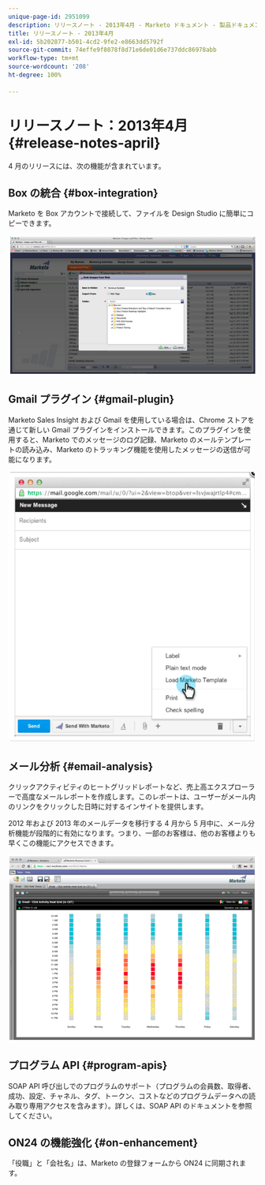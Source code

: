 ```yaml
---
unique-page-id: 2951099
description: リリースノート - 2013年4月 - Marketo ドキュメント - 製品ドキュメント
title: リリースノート - 2013年4月
exl-id: 5b202877-b501-4cd2-9fe2-e8663dd5792f
source-git-commit: 74effe9f8078f8d71e6de01d6e737ddc86978abb
workflow-type: tm+mt
source-wordcount: '208'
ht-degree: 100%

---
```


# リリースノート：2013年4月 {#release-notes-april}

4 月のリリースには、次の機能が含まれています。

## Box の統合 {#box-integration}

Marketo を Box アカウントで接続して、ファイルを Design Studio に簡単にコピーできます。

![](assets/image2014-9-22-15-3a47-3a56.png)

## Gmail プラグイン {#gmail-plugin}

Marketo Sales Insight および Gmail を使用している場合は、Chrome ストアを通じて新しい Gmail プラグインをインストールできます。このプラグインを使用すると、Marketo でのメッセージのログ記録、Marketo のメールテンプレートの読み込み、Marketo のトラッキング機能を使用したメッセージの送信が可能になります。

![](assets/image2014-9-22-15-3a48-3a57.png)

## メール分析 {#email-analysis}

クリックアクティビティのヒートグリッドレポートなど、売上高エクスプローラーで高度なメールレポートを作成します。このレポートは、ユーザーがメール内のリンクをクリックした日時に対するインサイトを提供します。

2012 年および 2013 年のメールデータを移行する 4 月から 5 月中に、メール分析機能が段階的に有効になります。つまり、一部のお客様は、他のお客様よりも早くこの機能にアクセスできます。

![](assets/image2014-9-22-15-3a49-3a16.png)

## プログラム API {#program-apis}

SOAP API 呼び出しでのプログラムのサポート（プログラムの会員数、取得者、成功、設定、チャネル、タグ、トークン、コストなどのプログラムデータへの読み取り専用アクセスを含みます）。詳しくは、SOAP API のドキュメントを参照してください。

## ON24 の機能強化 {#on-enhancement}

「役職」と「会社名」は、Marketo の登録フォームから ON24 に同期されます。
